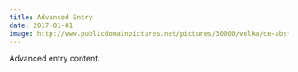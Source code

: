```yaml
---
title: Advanced Entry
date: 2017-01-01
image: http://www.publicdomainpictures.net/pictures/30000/velka/ce-abstract-lace.jpg
---
```

Advanced entry content.
